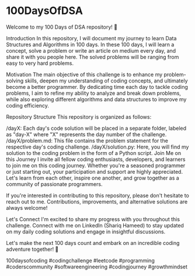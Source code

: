 # 100DaysOfDSA
Welcome to my 100 Days of DSA repository! 🚀

Introduction
In this repository, I will document my journey to learn Data Structures and Algorithms in 100 days. In these 100 days, I will learn a concept, solve a problem or write an article on medium every day, and share it with you people here. The solved problems will be ranging from easy to very hard problems. 

Motivation
The main objective of this challenge is to enhance my problem-solving skills, deepen my understanding of coding concepts, and ultimately become a better programmer. By dedicating time each day to tackle coding problems, I aim to refine my ability to analyze and break down problems, while also exploring different algorithms and data structures to improve my coding efficiency.

Repository Structure
This repository is organized as follows:

/dayX: Each day's code solution will be placed in a separate folder, labeled as "day-X" where "X" represents the day number of the challenge.
/dayX/problem.md: This file contains the problem statement for the respective day's coding challenge.
/dayX/solution.py: Here, you will find my solution to the coding problem in the form of a Python script.
Join Me on this Journey
I invite all fellow coding enthusiasts, developers, and learners to join me on this coding journey. Whether you're a seasoned programmer or just starting out, your participation and support are highly appreciated. Let's learn from each other, inspire one another, and grow together as a community of passionate programmers.

If you're interested in contributing to this repository, please don't hesitate to reach out to me. Contributions, improvements, and alternative solutions are always welcome!

Let's Connect
I'm excited to share my progress with you throughout this challenge. Connect with me on LinkedIn (Shariq Hameed) to stay updated on my daily coding solutions and engage in insightful discussions.

Let's make the next 100 days count and embark on an incredible coding adventure together! 🚀

100daysofcoding #codingchallenge #leetcode #programming #coderscommunity #softwareengineering #codingjourney #growthmindset
